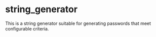 # string_generator
This is a string generator suitable for generating passwords that meet configurable criteria.
